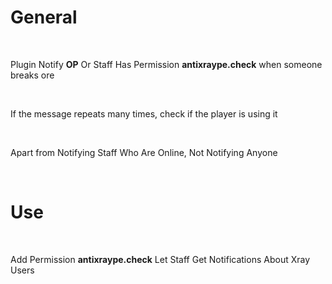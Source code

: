 # General

<br>

Plugin Notify **OP** Or Staff Has Permission **antixraype.check** when someone breaks ore

<br>

If the message repeats many times, check if the player is using it

<br>

Apart from Notifying Staff Who Are Online, Not Notifying Anyone

<br>

# Use

<br>

Add Permission **antixraype.check** Let Staff Get Notifications About Xray Users
